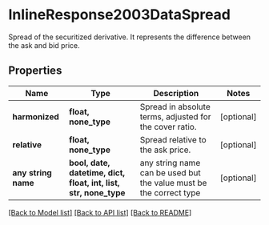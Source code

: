 # InlineResponse2003DataSpread

Spread of the securitized derivative. It represents the difference between the ask and bid price.

## Properties
Name | Type | Description | Notes
------------ | ------------- | ------------- | -------------
**harmonized** | **float, none_type** | Spread in absolute terms, adjusted for the cover ratio. | [optional] 
**relative** | **float, none_type** | Spread relative to the ask price. | [optional] 
**any string name** | **bool, date, datetime, dict, float, int, list, str, none_type** | any string name can be used but the value must be the correct type | [optional]

[[Back to Model list]](../README.md#documentation-for-models) [[Back to API list]](../README.md#documentation-for-api-endpoints) [[Back to README]](../README.md)


